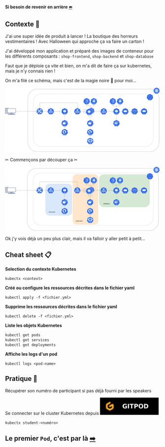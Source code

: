**Si besoin de revenir en arrière [⬅️](../README.md)**

## Contexte 📖

J'ai une super idée de produit à lancer ! La boutique des horreurs vestimentaires ! Avec Halloween qui approche ça va faire un carton !  

J'ai développé mon application et préparé des images de conteneur pour les différents composants : `shop-frontend`, `shop-backend` et `shop-database`

Faut que je déploie ça vite et bien, on m'a dit de faire ça sur kubernetes, mais je n'y connais rien !

On m'a filé ce schéma, mais c'est de la magie noire 🔮 pour moi...

![Schéma de l'architecture de l'application](../assets/schema-kube-codelab-base.png)

✂ Commençons par découper ça ✂

![Schéma de l'architecture de l'application](../assets/schema-kube-codelab-base-details.png)

Ok j'y vois déjà un peu plus clair, mais il va falloir y aller petit à petit...

## Cheat sheet 📋

**Selection du contexte Kubernetes**
```shell 
kubectx <context>
```

**Créé ou configure les ressources décrites dans le fichier yaml**
```shell
kubectl apply -f <fichier.yml>
```

**Supprime les ressources décrites dans le fichier yaml**
```shell
kubectl delete -f <fichier.yml>
```

**Liste les objets Kubernetes**
```shell
kubectl get pods
kubectl get services
kubectl get deployments
```

**Affiche les logs d'un pod**
```shell
kubectl logs <pod-name>
```

## Pratique 👷

Récupérer son numéro de participant si pas déjà fourni par les speakers

Se connecter sur le cluster Kubernetes depuis [![Environnement Gitpod](../assets/gitpod.svg)](https://gitpod.io/?autostart=true#https://gitlab.com/codelab-kubernetes/workshop)  

```shell
kubectx student-<numéro>
```

## Le premier `Pod`, c'est par là [➡️](../01-backend-pod/README.md)
